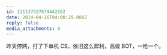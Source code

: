 ```yaml
---
id: 111137527879442162
date: 2014-04-16T04:00:29.000Z
reply: false
media_attachments: 0
---
```


昨天停网，打了下单机 CS，依旧这么犀利，高级 BOT，一枪一个。

